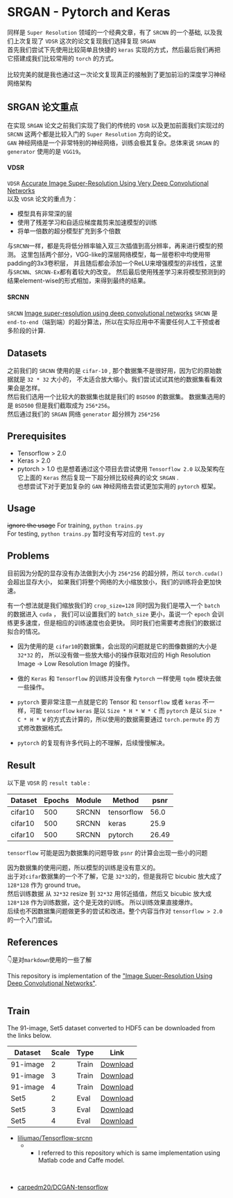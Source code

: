 # SRGAN - Pytorch and Keras 

同样是 `Super Resolution` 领域的一个经典文章，有了 `SRCNN` 的一个基础, 以及我们上次复现了 `VDSR` 这次的论文复现我们选择复现 `SRGAN`  
首先我们尝试下先使用比较简单且快捷的 `keras` 实现的方式，然后最后我们再把它搭建成我们比较常用的 `torch` 的方式。  
<br> 比较完美的就是我也通过这一次论文复现真正的接触到了更加前沿的深度学习神经网络架构


## SRGAN 论文重点
在实现 `SRGAN` 论文之前我们实现了我们的传统的 `VDSR` 以及更加前面我们实现过的 `SRCNN` 这两个都是比较入门的 `Super Resolution` 方向的论文。    
`GAN` 神经网络是一个非常特别的神经网络，训练会极其复杂。总体来说 `SRGAN` 的 `generator` 使用的是 `VGG19`。

#### VDSR
`VDSR`  [Accurate Image Super-Resolution Using Very Deep Convolutional Networks](https://www.cv-foundation.org/openaccess/content_cvpr_2016/papers/Kim_Accurate_Image_Super-Resolution_CVPR_2016_paper.pdf)  
以及 `VDSR` 论文的重点为：
* 模型具有非常深的层
* 使用了残差学习和自适应梯度裁剪来加速模型的训练
* 将单一倍数的超分模型扩充到多个倍数  
  
与`SRCNN`一样，都是先将低分辨率输入双三次插值到高分辨率，再来进行模型的预测。
这里包括两个部分，VGG-like的深层网络模型，每一层卷积中均使用带padding的3x3卷积层，
并且随后都会添加一个ReLU来增强模型的非线性，这里与`SRCNN`、`SRCNN-Ex`都有着较大的改变。
然后最后使用残差学习来将模型预测到的结果element-wise的形式相加，来得到最终的结果。  

#### SRCNN
`SRCNN` [Image super-resolution using deep convolutional networks](https://ieeexplore.ieee.org/document/7115171/;jsessionid=sqmfzoJEerWjinbTLnm8TVyWaFJSTAXKVbNp_abvj-XrT4nB9Sf6!84601464)
`SRCNN` 是 `end-to-end`（端到端）的超分算法，所以在实际应用中不需要任何人工干预或者多阶段的计算.


## Datasets

之前我们的 `SRCNN` 使用的是 `cifar-10` , 那个数据集不是很好用，因为它的原始数据就是 `32 * 32` 大小的，
不太适合放大缩小。我们尝试试试其他的数据集看看效果会是怎样。  
然后我们选用一个比较大的数据集也就是我们的 `BSD500` 的数据集。
数据集选用的是 `BSD500` 但是我们截取成为 `256*256`。  
然后通过我们的 `SRGAN` 网络 `generator` 超分辨为 `256*256`



## Prerequisites
 * Tensorflow  > 2.0  
 * Keras > 2.0
 * pytorch > 1.0
也是想着通过这个项目去尝试使用 `Tensorflow 2.0` 以及架构在它上面的 `Keras` 然后复现一下超分辨比较经典的论文 `SRGAN` .    
也想尝试下对于更加复杂的 `GAN` 神经网络去尝试更加实用的 `pytorch` 框架。


## Usage
~~ignore the usage~~
For training, `python trains.py`
<br>
For testing, `python trains.py` 暂时没有写对应的 `test.py`



## Problems  
目前因为分配的显存没有办法做到大小为 `256*256` 的超分辨，所以 `torch.cuda()` 会超出显存大小，
如果我们将整个网络的大小缩放放小，我们的训练将会更加快速。    
  
有一个想法就是我们缩放我们的 `crop_size=128` 同时因为我们是喂入一个 `batch` 的数据进入 `cuda` ， 
我们可以设置我们的 `batch_size` 更小，虽说一个 `epoch` 会训练更多速度，但是相应的训练速度也会更快。
同时我们也需要考虑我们的数据过拟合的情况。

* 因为使用的是 `cifar10`的数据集，会出现的问题就是它的图像数据的大小是 `32*32` 的，
  所以没有做一些放大缩小的操作获取对应的 High Resolution Image -> Low Resolution Image 的操作。
  
* 做的 `Keras` 和 `Tensorflow` 的训练并没有像 `Pytorch` 一样使用 `tqdm` 模块去做一些操作。  
  
* `pytorch` 要非常注意一点就是它的 Tensor 和 `tensorflow` 或者 `keras` 不一样，可能 `tensorflow` `keras` 是以
  `Size * H * W * C` 而 `pytorch` 是以 `Size * C * H * W` 的方式去计算的，所以使用的数据需要通过 `torch.permute` 的 方式修改数据格式。
  
* `pytorch` 的复现有许多代码上的不理解，后续慢慢解决。
  

## Result
  
以下是 `VDSR` 的 `result table` :  

| Dataset | Epochs | Module | Method     | psnr   |
|---------|------- |------  |------      | ------ |
| cifar10 | 500    | SRCNN  | tensorflow | 56.0   |
| cifar10 | 500    | SRCNN  | keras      | 25.9   |
| cifar10 | 500    | SRCNN  | pytorch    | 26.49  |

  
`tensorflow` 可能是因为数据集的问题导致 `psnr` 的计算会出现一些小的问题

因为数据集的使用问题，所以模型的训练是没有意义的。  
出于对`cifar`数据集的一个不了解，它是 `32*32`的，但是我将它 bicubic 放大成了 `128*128` 作为 ground true。  
然后训练数据 从 `32*32` resize 到 `32*32` 用邻近插值，然后又 bicubic 放大成 `128*128` 作为训练数据，这个是无效的训练。
所以训练效果直接爆炸。  
后续也不因数据集问题做更多的尝试和改进。整个内容当作对 `tensorflow > 2.0`  的一个入门尝试。

## References

👇是对`markdown`使用的一些了解

This repository is implementation of the ["Image Super-Resolution Using Deep Convolutional Networks"](https://arxiv.org/abs/1501.00092).

<center><img src=""></center>

## Train

The 91-image, Set5 dataset converted to HDF5 can be downloaded from the links below.

| Dataset | Scale | Type | Link |
|---------|-------|------|------|
| 91-image | 2 | Train | [Download](https://www.dropbox.com/s/2hsah93sxgegsry/91-image_x2.h5?dl=0) |
| 91-image | 3 | Train | [Download](https://www.dropbox.com/s/curldmdf11iqakd/91-image_x3.h5?dl=0) |
| 91-image | 4 | Train | [Download](https://www.dropbox.com/s/22afykv4amfxeio/91-image_x4.h5?dl=0) |
| Set5 | 2 | Eval | [Download](https://www.dropbox.com/s/r8qs6tp395hgh8g/Set5_x2.h5?dl=0) |
| Set5 | 3 | Eval | [Download](https://www.dropbox.com/s/58ywjac4te3kbqq/Set5_x3.h5?dl=0) |
| Set5 | 4 | Eval | [Download](https://www.dropbox.com/s/0rz86yn3nnrodlb/Set5_x4.h5?dl=0) |



* [liliumao/Tensorflow-srcnn](https://github.com/liliumao/Tensorflow-srcnn) 
  * - I referred to this repository which is same implementation using Matlab code and Caffe model.
<br>

* [carpedm20/DCGAN-tensorflow](https://github.com/carpedm20/DCGAN-tensorflow) 

